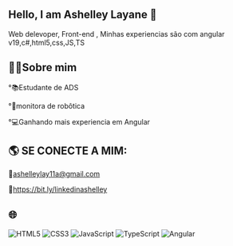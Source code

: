 ## Hello, I am Ashelley Layane 🎇

 Web delevoper, Front-end , Minhas experiencias são com angular v19,c#,html5,css,JS,TS

## 👩🏽Sobre mim 

°📚Estudante de ADS

°🤖monitora de robôtica

°💻Ganhando mais experiencia em Angular


## 🌎 SE CONECTE A MIM:

📩ashelleylay11a@gmail.com

📍https://bit.ly/linkedinashelley

## 🌐

![HTML5](https://img.shields.io/badge/HTML5-E34F26?style=for-the-badge&logo=html5&logoColor=white)
![CSS3](https://img.shields.io/badge/CSS3-1572B6?style=for-the-badge&logo=css3&logoColor=white)
![JavaScript](https://img.shields.io/badge/JavaScript-F7DF1E?style=for-the-badge&logo=javascript&logoColor=black)
![TypeScript](https://img.shields.io/badge/TypeScript-007ACC?style=for-the-badge&logo=typescript&logoColor=white)
![Angular](https://img.shields.io/badge/Angular-DD0031?style=for-the-badge&logo=angular&logoColor=white)
